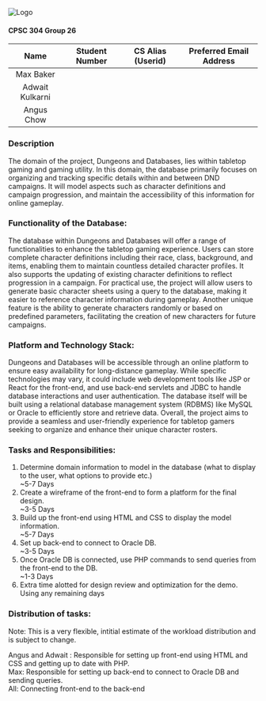 
![Logo](https://i.ibb.co/SQbtcmn/Cool-Text-Dungeons-and-Databases-445745527014774.png)

#### CPSC 304 Group 26

|       Name      | Student Number | CS Alias (Userid) |  Preferred Email Address  |
|:---------------:|:--------------:|:-----------------:|:-------------------------:|
|    Max Baker    |   
| Adwait Kulkarni |   
|    Angus Chow   |  

### Description

The domain of the project, Dungeons and Databases, lies within tabletop gaming and gaming utility. In this domain, the database primarily focuses on organizing and tracking specific details within and between DND campaigns. It will model aspects such as character definitions and campaign progression, and maintain the accessibility of this information for online gameplay.

### Functionality of the Database:

The database within Dungeons and Databases will offer a range of functionalities to enhance the tabletop gaming experience. Users can store complete character definitions including their race, class, background, and items, enabling them to maintain countless detailed character profiles. It also supports the updating of existing character definitions to reflect progression in a campaign. For practical use, the project will allow users to generate basic character sheets using a query to the database, making it easier to reference character information during gameplay. Another unique feature is the ability to generate characters randomly or based on predefined parameters, facilitating the creation of new characters for future campaigns.

### Platform and Technology Stack:

Dungeons and Databases will be accessible through an online platform to ensure easy availability for long-distance gameplay. While specific technologies may vary, it could include web development tools like JSP or React for the front-end, and use back-end servlets and JDBC to handle database interactions and user authentication. The database itself will be built using a relational database management system (RDBMS) like MySQL or Oracle to efficiently store and retrieve data. Overall, the project aims to provide a seamless and user-friendly experience for tabletop gamers seeking to organize and enhance their unique character rosters.

### Tasks and Responsibilities:

1) Determine domain information to model in the database (what to display to the user, what options to provide etc.)  
~5-7 Days
2) Create a wireframe of the front-end to form a platform for the final design.  
~3-5 Days
3) Build up the front-end using HTML and CSS to display the model information.  
~5-7 Days
4) Set up back-end to connect to Oracle DB.  
~3-5 Days
5) Once Oracle DB is connected, use PHP commands to send queries from the front-end to the DB.  
~1-3 Days
6) Extra time alotted for design review and optimization for the demo.  
Using any remaining days

### Distribution of tasks:

Note: This is a very flexible, intitial estimate of the workload distribution and is subject to change.

Angus and Adwait : Responsible for setting up front-end using HTML and CSS and getting up to date with PHP.  
Max: Responsible for setting up back-end to connect to Oracle DB and sending queries.  
All: Connecting front-end to the back-end
